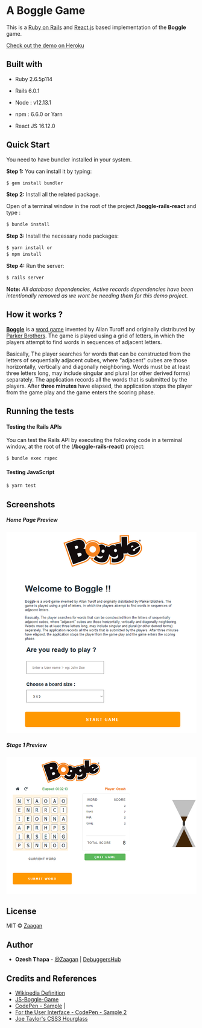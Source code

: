 # A Boggle Game

This is a [Ruby on Rails](https://rubyonrails.org/) and [React.js](https://reactjs.org/) based implementation of the **Boggle** game.



[Check out the demo on Heroku](https://ruby-react-boggle.herokuapp.com/)



## Built with

- Ruby 2.6.5p114

- Rails 6.0.1

- Node : v12.13.1 

- npm : 6.6.0 or Yarn

- React JS 16.12.0

  

## Quick Start

You need to have bundler installed in your system.

**Step 1:** You can install it by typing:

```bash
$ gem install bundler
```



**Step 2:** Install all the related package.

Open of a terminal window in the root of the project **/boggle-rails-react** and type :

```bash
$ bundle install
```



**Step 3:** Install the necessary node packages:

```bash
$ yarn install or 
$ npm install
```



**Step 4:** Run the server:

```bash
$ rails server
```



**Note:**  *All database dependencies, Active records dependencies have been intentionally removed as we wont be needing them for this demo project.*



## How it works ?

[**Boggle**](https://en.wikipedia.org/wiki/Boggle) is a [word game](https://en.wikipedia.org/wiki/Word_game) invented by Allan Turoff and originally distributed by [Parker Brothers](https://en.wikipedia.org/wiki/Parker_Brothers). The game is played using a grid of letters, in which the players attempt to find words in sequences of adjacent letters. 



Basically, The player searches for words that can be constructed from the letters of sequentially adjacent cubes, where "adjacent" cubes are those  horizontally, vertically and diagonally neighboring. Words must be at  least three letters long, may include singular and plural (or other derived forms) separately. The application records all the words that is submitted by the players. After **three minutes** have elapsed, the application stops the player from the game play and the game enters the scoring phase. 



## Running the tests



#### Testing the Rails APIs

You can test the Rails API by executing the following code in a terminal window, at the root of the (**/boggle-rails-react**) project:

```bash
$ bundle exec rspec
```



#### Testing JavaScript

```bash
$ yarn test
```



## Screenshots

##### Home Page  Preview

<img src="resources\home.png" alt="Home Page" style="zoom: 80%;" />



##### Stage 1 Preview

![Stage 1](resources/stage1.png)







## License

MIT © [Zaagan](https://github.com/zaagan) 



## Author

- **Ozesh Thapa** - [@Zaagan](https://github.com/zaagan)  | [DebuggersHub](https://www.debuggershub.com/)



## Credits and References

- [Wikipedia Definition](https://en.wikipedia.org/wiki/Boggle)
- [JS-Boggle-Game](https://github.com/zhouyuhang/JS-Boggle-Game)
- [CodePen - Sample](https://codepen.io/jbalesteri/pen/yYeozq) |
- [For the User Interface - CodePen - Sample 2](https://codesandbox.io/s/github/leannezhang/boggle-game/tree/master/?from-embed)
- [Joe Taylor's CSS3 Hourglass](https://codepen.io/joekarma/pen/gjxyF)

